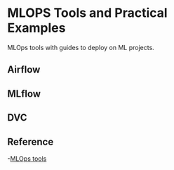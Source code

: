 # MLOPS Tools and Practical Examples
MLOps tools with guides to deploy on ML projects.

## Airflow

## MLflow

## DVC

## Reference
-[MLOps tools](https://github.com/beotavalo/dmls-book/blob/main/mlops-tools.md)
